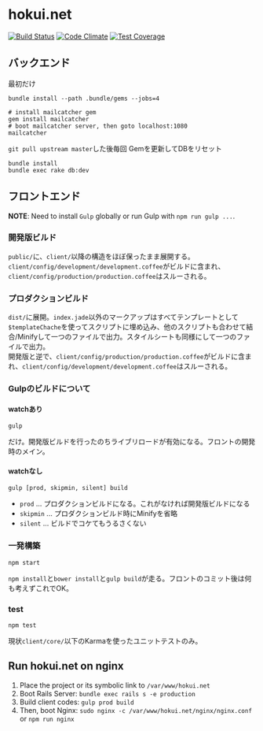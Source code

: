 hokui.net
=========
[![Build Status](https://travis-ci.org/hokui/hokui.net.svg)](https://travis-ci.org/hokui/hokui.net)
[![Code Climate](https://codeclimate.com/github/hokui/hokui.net/badges/gpa.svg)](https://codeclimate.com/github/hokui/hokui.net)
[![Test Coverage](https://codeclimate.com/github/hokui/hokui.net/badges/coverage.svg)](https://codeclimate.com/github/hokui/hokui.net)

バックエンド
--------
最初だけ
```
bundle install --path .bundle/gems --jobs=4

# install mailcatcher gem
gem install mailcatcher
# boot mailcatcher server, then goto localhost:1080
mailcatcher
```

`git pull upstream master`した後毎回
Gemを更新してDBをリセット
```
bundle install
bundle exec rake db:dev
```

フロントエンド
--------
**NOTE**: Need to install `Gulp` globally or run Gulp with `npm run gulp ...`.

### 開発版ビルド
`public/`に、`client/`以降の構造をほぼ保ったまま展開する。
`client/config/development/development.coffee`がビルドに含まれ、`client/config/production/production.coffee`はスルーされる。

### プロダクションビルド
`dist/`に展開。`index.jade`以外のマークアップはすべてテンプレートとして`$templateChache`を使ってスクリプトに埋め込み、他のスクリプトも合わせて結合/Minifyして一つのファイルで出力。スタイルシートも同様にして一つのファイルで出力。  
開発版と逆で、`client/config/production/production.coffee`がビルドに含まれ、`client/config/development/development.coffee`はスルーされる。

### Gulpのビルドについて

#### watchあり
```
gulp
```
だけ。開発版ビルドを行ったのちライブリロードが有効になる。フロントの開発時のメイン。


#### watchなし
```
gulp [prod, skipmin, silent] build
```
* `prod` ... プロダクションビルドになる。これがなければ開発版ビルドになる
* `skipmin` ... プロダクションビルド時にMinifyを省略
* `silent` ... ビルドでコケてもうるさくない


### 一発構築
```
npm start
```
`npm install`と`bower install`と`gulp build`が走る。フロントのコミット後は何も考えずこれでOK。

### test
```
npm test
```
現状`client/core/`以下のKarmaを使ったユニットテストのみ。


Run hokui.net on nginx
--------
1. Place the project or its symbolic link to `/var/www/hokui.net`
2. Boot Rails Server: `bundle exec rails s -e production`
3. Build client codes: `gulp prod build`
4. Then, boot Nginx: `sudo nginx -c /var/www/hokui.net/nginx/nginx.conf` or `npm run nginx`


